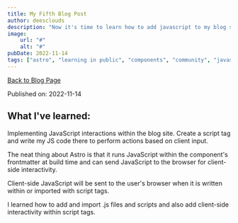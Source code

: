 ```yaml
---
title: My Fifth Blog Post
author: deesclouds
description: "Now it's time to learn how to add javascript to my blog site"
image: 
    url: "#"
    alt: "#"
pubDate: 2022-11-14
tags: ["astro", "learning in public", "components", "community", "javascript"]
---
```

<a href="/blog">Back to Blog Page</a>

Published on: 2022-11-14

## What I've learned:

Implementing JavaScript interactions within the blog site.
Create a script tag and write my JS code there to perform actions based on client input.

The neat thing about Astro is that it runs JavaScript within the component's frontmatter at build time and can send JavaScript to the browser for client-side interactivity.

Client-side JavaScript will be sent to the user's browser when it is written within or imported with script tags.

I learned how to add and import .js files and scripts and also add client-side interactivity within script tags.